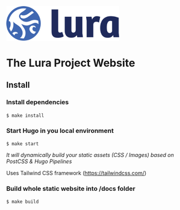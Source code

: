 <img src="./images/lura-logo-header.svg" width="300" />

# The Lura Project Website

## Install


### Install dependencies
```shell
$ make install
```

### Start Hugo in you local environment
```shell
$ make start
```
_It will dynamically build your static assets (CSS / Images) based on PostCSS & Hugo Pipelines_

Uses Tailwind CSS framework (https://tailwindcss.com/)


### Build whole static website into /docs folder 
```shell
$ make build
```

